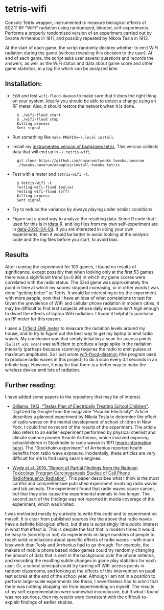 # tetris-wifi

Console Tetris wrapper, instrumented to measure biological effects of 802.11 RF "WiFi" radiation using randomized, blinded, self-experiments. Performs a properly randomized version of an experiment carried out by Svante Arrhenius in 1911, and possibly repeated by Nikola Tesla in 1913.

At the start of each game, the script randomly decides whether to emit WiFi radiation during the game (without revealing this decision to the user). At end of each game, the script asks user several questions and records the answers, as well as the WiFi status and data about game score and other game statistics, in a log file which can be analyzed later.

## Installation:

- Edit and test `wifi-flood-daemon` to make sure that it does the right thing on your system. Ideally you should be able to detect a change using an RF meter. Also, it should restore the network when it is done.
    
        $ ./wifi-flood start
        $ ./wifi-flood stop
        Killing process
        Sent signal

- Run something like `make PREFIX=~/.local install`.

- Install my [instrumented version of bsdgames tetris](https://github.com/navarum/tweaks/blob/master/tetris/CHANGES.md). This version collects data that will end up in `~/.tetris-wifi`.

        git clone https://github.com/navarum/tweaks tweaks.navarum
        ./tweaks.navarum/examples/install-tweaks tetris

- Test with a meter and `tetris-wifi -t`.

        $ tetris-wifi -t
        Testing wifi-flood (pulse)
        Testing wifi-flood (off)
        Killing process
        Sent signal

- Try to reduce the variance by always playing under similar conditions.

- Figure out a good way to analyze the resulting data. Some R code that I used for this is in [tdata.R](tdata.R), and log files from my own self-experiment are in [data-2020-04-09](data-2020-04-09). If you are interested in doing your own experiments, then it would be better to avoid looking at the analysis code and the log files before you start, to avoid bias.

## Results

After running the experiment for 100 games, I found no results of significance, except possibly that when looking only at the first 53 games there was a significant trend (p=0.96) in which my game scores were correlated with the radio status. The 53rd game was approximately the point in time at which my scores stopped increasing, or in other words I was done "getting better" at Tetris. It would be interesting to try the experiment with more people, now that I have an idea of what correlations to test for. Given the prevalence of WiFi and cellular phone radiation in modern cities, it may be difficult to find test subjects whose daily exposure isn't high enough to dwarf the effects of laptop WiFi radiation. I found it helpful to purchase an RF meter for this reason.

I used a [Trifield EMF meter](https://www.trifield.com/product/trifield-emf-meter/) to measure the radiation levels around my house, and to try to figure out the best way to get my laptop to emit radio waves. My conclusion was that simply initiating a scan for access points (`iwlist wi0 scan`) was sufficient to produce a large spike in the radiation intensity (perhaps because scanning requires the radio to emit pulses at maximum amplitude). So I just wrote [wifi-flood-daemon](wifi-flood-daemon) (the program used to produce radio waves in this project) to do a scan every 0.1 seconds in an infinite loop. However, it may be that there is a better way to make the wireless device emit lots of radiation.

## Further reading:

I have added some papers to the repository that may be of interest.

- [Gilliams, 1913, "Teslas Plan of Electrically Treating School Children"](papers/gilliams.pdf). Digitized by Google from the magazine "Popular Electricity". Article describes a planned experiment by Nikola Tesla to determine the effect of radio waves on the mental development of school children in New York. I could find no record of the results of the experiment. The article also refers to an earlier experiment performed by physical chemist and climate science pioneer Svante Arrhenius, which involved exposing schoolchildren in Stockholm to radio waves in 1911 ([more information here](https://spark.iop.org/sensational-electric-learning)). The "Stockholm experiment" of Arrhenius reported health benefits from radio wave exposure. Incidentally, these articles are very difficult for me to find using search engines.

- [Wyde et al, 2016, "Report of Partial Findings from the National Toxicology Program Carcinogenesis Studies of Cell Phone Radiofrequency Radiation"](papers/wyde.pdf). This paper describes what I think is the most careful and comprehensive published experiment involving radio waves and lab animals. The experiment found that radio waves cause cancer, but that they also cause the experimental animals to live longer. The second part of the findings was not reported in media coverage of the experiment, which was limited.

I was motivated mostly by curiosity to write this code and to experiment on myself. It is clear from published sources like the above that radio waves have a definite biological effect, but there is surprisingly little public interest in what that effect is. This is despite the fact that in modern times it would be easy to (secretly or not) do experiments on large numbers of people to reach solid conclusions about specific effects of radio waves - with much less work than Tesla and Arrhenius had to go through. For example, the makers of mobile phone based video games could try randomly changing the amount of data that is sent in the background over the phone antenna, and recording the resulting subtle changes in game play statistics for each user. Or, a school principal could try turning off WiFi access points in random classrooms, and looking at the effects of this intervention on pupil test scores at the end of the school year. Although I am not in a position to perform large-scale experiments like these, I nevertheless had to admit that there was nothing stopping me from experimenting on myself. The results of my self-experimentation were somewhat inconclusive, but if what I found was not spurious, then my results were consistent with the difficult-to-explain findings of earlier studies.
